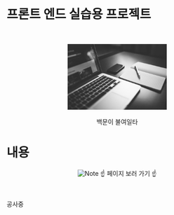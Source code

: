 # 프론트 엔드 실습용 프로젝트

<br />
<!-- Logo -->
<p align="center">
  <img src="/src/img/md/pixabay_img_001.jpg" alt="Note" height="150px">
</p>

<!-- Title and Description -->
<div align="center">
백문이 불여일타

</div>

# 내용
<p align="center">
<img src="/src/img/md/index_page.gif" alt="Note" height="150px">
☝️ 페이지 보러 가기 ☝️
</p>

<br />

공사중

<br />



<br />



<br />